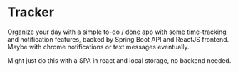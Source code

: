 # Tracker

Organize your day with a simple to-do / done app with some time-tracking and notification features, backed by Spring Boot API 
and ReactJS frontend.  Maybe with chrome notifications or text messages eventually.

Might just do this with a SPA in react and local storage, no backend needed.
